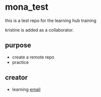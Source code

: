 # mona_test
this is a test repo for the learning hub training

kristine is added as a collaborator.

## purpose
- create a remote repo
- practice

## creator
- learning [email](mailto:farnisa@nevada.unr.edu)